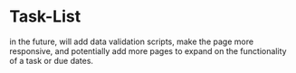 # Task-List

in the future, will add data validation scripts, make the page more responsive, and potentially add more pages to expand on the
functionality of a task or due dates. 
